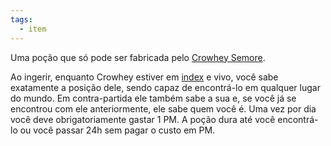 ```yaml
---
tags:
  - item
---
```

Uma poção que só pode ser fabricada pelo [Crowhey Semore](../Personagens/NPCs/Crowhey%20Semore/index.md).

Ao ingerir, enquanto Crowhey estiver em [index](../index.md) e vivo, você sabe exatamente a posição dele, sendo capaz de encontrá-lo em qualquer lugar do mundo. Em contra-partida ele também sabe a sua e, se você já se encontrou com ele anteriormente, ele sabe quem você é. Uma vez por dia você deve obrigatoriamente gastar 1 PM. A poção dura até você encontrá-lo ou você passar 24h sem pagar o custo em PM.
